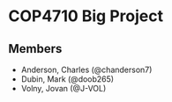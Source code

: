 # COP4710 Big Project

## Members
- Anderson, Charles (@chanderson7)
- Dubin, Mark (@doob265)
- Volny, Jovan (@J-VOL)


